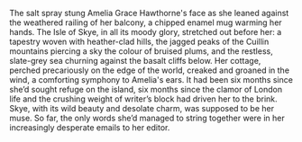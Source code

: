 The salt spray stung Amelia Grace Hawthorne's face as she leaned against the weathered railing of her balcony, a chipped enamel mug warming her hands.  The Isle of Skye, in all its moody glory, stretched out before her: a tapestry woven with heather-clad hills, the jagged peaks of the Cuillin mountains piercing a sky the colour of bruised plums, and the restless, slate-grey sea churning against the basalt cliffs below.  Her cottage, perched precariously on the edge of the world, creaked and groaned in the wind, a comforting symphony to Amelia's ears.  It had been six months since she’d sought refuge on the island, six months since the clamor of London life and the crushing weight of writer’s block had driven her to the brink.  Skye, with its wild beauty and desolate charm, was supposed to be her muse.  So far, the only words she’d managed to string together were in her increasingly desperate emails to her editor.
